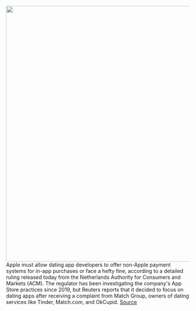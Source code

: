 <img src='https://cdn.vox-cdn.com/thumbor/qCiHe49CIAHwIjkt8UXZGAlrPv8=/0x0:2040x1360/1200x800/filters:focal(857x517:1183x843)/cdn.vox-cdn.com/uploads/chorus_image/image/70314462/acastro_180604_1777_apple_wwdc_0002.0.jpg' width='700px' /><br/>
Apple must allow dating app developers to offer non-Apple payment systems for in-app purchases or face a hefty fine, according to a detailed ruling released today from the Netherlands Authority for Consumers and Markets (ACM). The regulator has been investigating the company's App Store practices since 2019, but Reuters reports that it decided to focus on dating apps after receiving a complaint from Match Group, owners of dating services like Tinder, Match.com, and OkCupid.
<a href='https://www.theverge.com/2021/12/24/22852966/apple-netherlands-dating-apps-match-tinder-app-store-competition'> Source <a/>